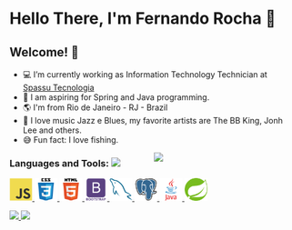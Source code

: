 # Hello There, I'm Fernando Rocha 👋
## Welcome! 👋

- 💻 I’m currently working as Information Technology Technician at [Spassu Tecnologia](https://www.spassu.com.br/)
- 🚀 I am aspiring for Spring and Java programming.
- 🌎 I'm from Rio de Janeiro - RJ - Brazil
- 🎸 I love music Jazz  e Blues, my favorite artists are The BB King, Jonh Lee and others.
-  😅 Fun fact: I love fishing.



 <img width="250" align="right" src="https://media2.giphy.com/media/PoHs1Ne8rcMuZRJted/giphy.gif?cid=ecf05e47ivptlsb8zjo8dy80gcckuzxgpclqprzqntd1eqxl&rid=giphy.gif&ct=g">

<h3 align="left">Languages and Tools: <img src="https://media1.giphy.com/media/MdA16VIoXKKxNE8Stk/giphy.gif?cid=ecf05e478jxnepm66779ejeskl1cw2qwulzppev1eb9kfc5d&rid=giphy.gif&ct=g" width="30"></h3>

<p align="left"> 
<a href="https://developer.mozilla.org/en-US/docs/Web/JavaScript" target="_blank"> <img src="https://raw.githubusercontent.com/devicons/devicon/master/icons/javascript/javascript-original.svg" alt="javascript" width="40" height="40"/> </a>	
<a href="https://www.w3schools.com/css/" target="_blank"> <img src="https://raw.githubusercontent.com/devicons/devicon/master/icons/css3/css3-original-wordmark.svg" alt="css3" width="40" height="40"/> </a>
<a href="https://www.w3.org/html/" target="_blank"> <img src="https://raw.githubusercontent.com/devicons/devicon/master/icons/html5/html5-original-wordmark.svg" alt="html5" width="40" height="40"/> </a> 
<a href="https://getbootstrap.com" target="_blank"> <img src="https://raw.githubusercontent.com/devicons/devicon/master/icons/bootstrap/bootstrap-plain-wordmark.svg" alt="bootstrap" width="40" height="40"/> </a> 
<a href="https://www.mysql.com/" target="_blank"> <img src="https://github.com/devicons/devicon/blob/master/icons/mysql/mysql-original.svg" alt="mysql" width="40" height="40"/> </a> 
 <a href="https://www.postgresql.org/" target="_blank"> <img src="https://github.com/devicons/devicon/blob/master/icons/postgresql/postgresql-original.svg" alt="postgresql" width="40" height="40"/> </a>
<a href="https://www.java.com/pt-BR/" target="_blank"> <img src="https://github.com/devicons/devicon/blob/master/icons/java/java-original-wordmark.svg"  alt="java" width="40" height="40"/> </a> 
 <a href="https://spring.io/" target="_blank"> <img src="https://github.com/devicons/devicon/blob/master/icons/spring/spring-original.svg"  alt="spring" width="40" height="40"/> </a> 

</p>
</h3>




<div>
  <a href="https://github.com/Rochaadm23">
  <img height="180em" src="https://github-readme-stats.vercel.app/api?username=Rochaadm23&show_icons=true&theme=tokyonight&include_all_commits=true&count_private=true"/>
  <img height="180em" src="https://github-readme-stats.vercel.app/api/top-langs?username=Rochaadm23&layout=compact&langs_count=15&theme=tokyonight" />
</div>

<!--
**Fernando Rocha** is a ✨ _special_ ✨ repository because its `README.md` (this file) appears on your GitHub profile. 
